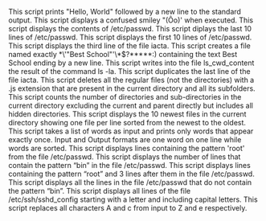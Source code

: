 This script prints "Hello, World" followed by a new line to the standard output.
This script displays a confused smiley "(Ôo)' when executed.
This script displays the contents of /etc/passwd.
This script diplays the last 10 lines of /etc/passwd.
This script displays the first 10 lines of /etc/passwd.
This script displays the third line of the file iacta.
This script creates a file named exactly \*\\'"Best School"\'\\*$\?\*\*\*\*\*:) containing the text Best School ending by a new line.
This script writes into the file ls_cwd_content the result of the command ls -la.
This script duplicates the last line of the file iacta.
This script deletes all the regular files (not the directories) with a .js extension that are present in the current directory and all its subfolders.
This script counts the number of directories and sub-directories in the current directory excluding the current and parent directly but includes all hidden directories.
This script displays the 10 newest files in the current directory showing one file per line sorted from the newest to the oldest.
This script takes a list of words as input and prints only words that appear exactly once. Input and Output formats are one word on one line while words are sorted.
This script displays lines containing the pattern 'root' from the file /etc/passwd.
This script displays the number of lines that contain the pattern “bin” in the file /etc/passwd.
This script displays lines containing the pattern “root” and 3 lines after them in the file /etc/passwd.
This script displays all the lines in the file /etc/passwd that do not contain the pattern “bin”.
This script displays all lines of the file /etc/ssh/sshd_config starting with a letter and including capital letters.
This script replaces all characters A and c from input to Z and e respectively.
